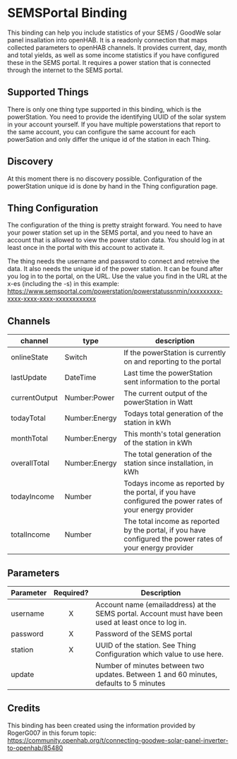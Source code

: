 # SEMSPortal Binding

This binding can help you include statistics of your SEMS / GoodWe solar panel insallation into openHAB. 
It is a readonly connection that maps collected parameters to openHAB channels. 
It provides current, day, month and total yields, as well as some income statistics if you have configured these in the SEMS portal. 
It requires a power station that is connected through the internet to the SEMS portal.

## Supported Things

There is only one thing type supported in this binding, which is the powerStation. 
You need to provide the identifying UUID of the solar system in your account yourself. 
If you have multiple powerstations that report to the same account, you can configure the same account for each powerSation and only differ the unique id of the station in each Thing.

## Discovery

At this moment there is no discovery possible. 
Configuration of the powerStation unique id is done by hand in the Thing configuration page.

## Thing Configuration

The configuration of the thing is pretty straight forward. 
You need to have your power station set up in the SEMS portal, and you need to have an account that is allowed to view the power station data. 
You should log in at least once in the portal with this account to activate it. 

The thing needs the username and password to connect and retreive the data. 
It also needs the unique id of the power station. 
It can be found after you log in to the portal, on the URL. 
Use the value you find in the URL at the x-es (including the -s) in this example: https://www.semsportal.com/powerstation/powerstatussnmin/xxxxxxxxx-xxxx-xxxx-xxxx-xxxxxxxxxxxx


## Channels


| channel       | type             | description                                                                                                |
| ------------- | ---------------- | ---------------------------------------------------------------------------------------------------------- |
| onlineState   | Switch           | If the powerStation is currently on and reporting to the portal                                            |
| lastUpdate    | DateTime         | Last time the powerStation sent information to the portal                                                  |
| currentOutput | Number:Power     | The current output of the powerStation in Watt                                                             |
| todayTotal    | Number:Energy    | Todays total generation of the station in kWh                                                              |
| monthTotal    | Number:Energy    | This month's total generation of the station in kWh                                                        |
| overallTotal  | Number:Energy    | The total generation of the station since installation, in kWh                                             |
| todayIncome   | Number           | Todays income as reported by the portal, if you have configured the power rates of your energy provider    |
| totalIncome   | Number           | The total income as reported by the portal, if you have configured the power rates of your energy provider |

## Parameters

| Parameter   | Required? | Description                                                                                                |
| ----------- |:---------:| ---------------------------------------------------------------------------------------------------------- |
| username    | X         | Account name (emailaddress) at the SEMS portal. Account must have been used at least once to log in.       |
| password    | X         | Password of the SEMS portal                                                                                |
| station     | X         | UUID of the station. See Thing Configuration which value to use here.                                      |
| update      |           | Number of minutes between two updates. Between 1 and 60 minutes, defaults to 5 minutes                     |

## Credits

This binding has been created using the information provided by RogerG007 in this forum topic: https://community.openhab.org/t/connecting-goodwe-solar-panel-inverter-to-openhab/85480
